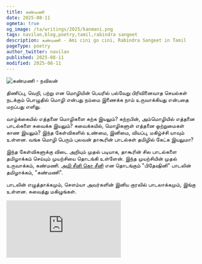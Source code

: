 ```yaml
---
title: கண்மணி
date: 2025-08-11
ogmeta: true
og_image: /ta/writings/2025/kanmani.png
tags: navilan,blog,poetry,tamil,rabindra sangeet
description: கண்மணி - Ami cini go cini, Rabindra Sangeet in Tamil
pageType: poetry
author_twitter: navilan
published: 2025-08-11
modified: 2025-08-11
---
```


![கண்மணி - நவிலன்](/$relToAbs("kanmani.png")$)

<!--more-->

திணிப்பு, வெறி, பற்று என மொழியின் பெயரில் பல்வேறு பிரிவினைவாத செயல்கள் நடக்கும் பொழுதில் மொழி என்பது நம்மை இணைக்க நாம் உருவாக்கியது என்பதை மறப்பது எளிது.

வாழ்க்கையில் எத்தனை மொழிகளை கற்க இயலும்? கற்றபின், அம்மொழியில் எத்தனை பாடல்களை சுவைக்க இயலும்? சுவைக்கயில், மொழிகளுள் எத்தனை ஒற்றுமைகள் காண இயலும்? இந்த கேள்விகளில் உண்மை, இனிமை, வியப்பு, மகிழ்ச்சி யாவும் உள்ளன. வங்க மொழி பெரும் புலவன் தாகூரின் பாடல்கள் தமிழில் கேட்க இயலுமா?

இந்த கேள்விகளுக்கு விடை அறியும் முதல் படியாக, தாகூரின் சில பாடல்களை தமிழாக்கம் செய்யும் முயற்சியை தொடங்கி உள்ளேன். இந்த முயற்சியின் முதல் உருவாக்கம், கண்மணி.
[அமி சீனி கொ சீனி][cini] என தொடங்கும் "பிதேஷினி" பாடலின் தமிழாக்கம், "கண்மணி".

பாடலின் எழுத்தாக்கமும், சௌம்யா அவர்களின் இனிய குரலில் பாடலாக்கமும், இங்கு உள்ளன. சுவைத்து மகிழுங்கள்.

[cini]: https://www.youtube.com/watch?v=EA9x7-XDMzI

<div class="row youtube">
<iframe
   src="https://www.youtube.com/embed/HGij33-NDR4"
   frameborder="0"
   allow="accelerometer; autoplay; encrypted-media; gyroscope; picture-in-picture" allowfullscreen></iframe>
</div>

